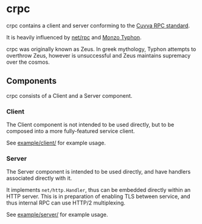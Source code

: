 # crpc

crpc contains a client and server conforming to the [Cuvva RPC standard](https://github.com/cuvva/standards).

It is heavily influenced by [net/rpc](https://golang.org/pkg/net/rpc/) and [Monzo Typhon](https://godoc.org/github.com/monzo/typhon).

crpc was originally known as Zeus. In greek mythology, Typhon attempts to overthrow Zeus, however is unsuccessful and Zeus maintains supremacy over the cosmos.


## Components

crpc consists of a Client and a Server component.


### Client

The Client component is not intended to be used directly, but to be composed into a more fully-featured service client.

See [example/client/](/example/client) for example usage.


### Server

The Server component is intended to be used directly, and have handlers associated directly with it.

It implements `net/http.Handler`, thus can be embedded directly within an HTTP server. This is in preparation of enabling TLS between service, and thus internal RPC can use HTTP/2 multiplexing.

See [example/server/](/example/server/) for example usage.
